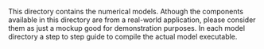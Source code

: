 This directory contains the numerical models.
Athough the components available in this directory are from a real-world application, please consider them as just a mockup good for demonstration purposes.
In each model directory a step to step guide to compile the actual model executable.
